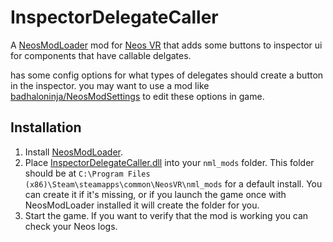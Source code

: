 # InspectorDelegateCaller

A [NeosModLoader](https://github.com/zkxs/NeosModLoader) mod for [Neos VR](https://neos.com/) that adds some buttons to inspector ui for components that have callable delgates.

has some config options for what types of delegates should create a button in the inspector. you may want to use a mod like [badhaloninja/NeosModSettings](https://github.com/badhaloninja/NeosModSettings) to edit these options in game.

## Installation
1. Install [NeosModLoader](https://github.com/zkxs/NeosModLoader).
1. Place [InspectorDelegateCaller.dll](https://github.com/eia485/NeosInspectorDelegateCaller/releases/latest/download/InspectorDelegateCaller.dll) into your `nml_mods` folder. This folder should be at `C:\Program Files (x86)\Steam\steamapps\common\NeosVR\nml_mods` for a default install. You can create it if it's missing, or if you launch the game once with NeosModLoader installed it will create the folder for you.
1. Start the game. If you want to verify that the mod is working you can check your Neos logs.
